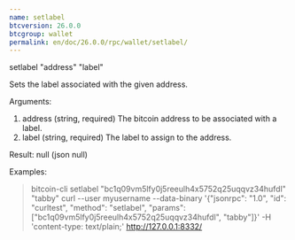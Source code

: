 ```yaml
---
name: setlabel
btcversion: 26.0.0
btcgroup: wallet
permalink: en/doc/26.0.0/rpc/wallet/setlabel/
---
```


setlabel "address" "label"

Sets the label associated with the given address.

Arguments:
1. address    (string, required) The bitcoin address to be associated with a label.
2. label      (string, required) The label to assign to the address.

Result:
null    (json null)

Examples:
> bitcoin-cli setlabel "bc1q09vm5lfy0j5reeulh4x5752q25uqqvz34hufdl" "tabby"
> curl --user myusername --data-binary '{"jsonrpc": "1.0", "id": "curltest", "method": "setlabel", "params": ["bc1q09vm5lfy0j5reeulh4x5752q25uqqvz34hufdl", "tabby"]}' -H 'content-type: text/plain;' http://127.0.0.1:8332/


